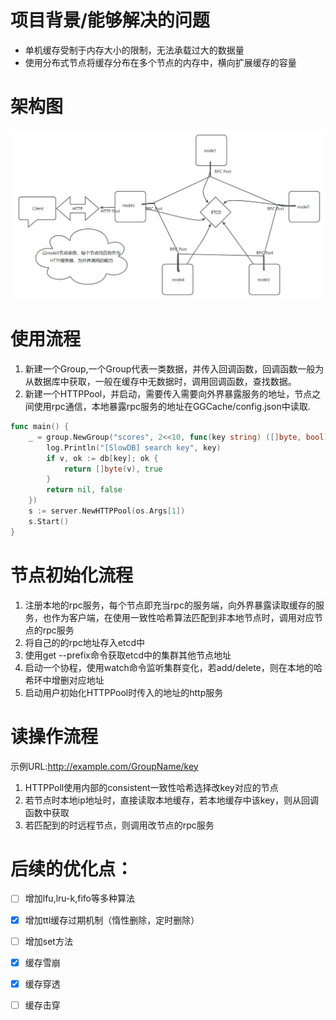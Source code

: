 # 项目背景/能够解决的问题
- 单机缓存受制于内存大小的限制，无法承载过大的数据量
- 使用分布式节点将缓存分布在多个节点的内存中，横向扩展缓存的容量

# 架构图
![img.png](img.png)

# 使用流程
1. 新建一个Group,一个Group代表一类数据，并传入回调函数，回调函数一般为从数据库中获取，一般在缓存中无数据时，调用回调函数，查找数据。
2. 新建一个HTTPPool，并启动，需要传入需要向外界暴露服务的地址，节点之间使用rpc通信，本地暴露rpc服务的地址在GGCache/config.json中读取.


```go 使用示例
func main() {
	_ = group.NewGroup("scores", 2<<10, func(key string) ([]byte, bool) {
		log.Println("[SlowDB] search key", key)
		if v, ok := db[key]; ok {
			return []byte(v), true
		}
		return nil, false
	})
	s := server.NewHTTPPool(os.Args[1])
	s.Start()
}
```


# 节点初始化流程
1. 注册本地的rpc服务，每个节点即充当rpc的服务端，向外界暴露读取缓存的服务，也作为客户端，在使用一致性哈希算法匹配到非本地节点时，调用对应节点的rpc服务
2. 将自己的的rpc地址存入etcd中
3. 使用get --prefix命令获取etcd中的集群其他节点地址
4. 启动一个协程，使用watch命令监听集群变化，若add/delete，则在本地的哈希环中增删对应地址
5. 启动用户初始化HTTPPool时传入的地址的http服务

# 读操作流程
示例URL:http://example.com/GroupName/key
1. HTTPPoll使用内部的consistent一致性哈希选择改key对应的节点
2. 若节点时本地ip地址时，直接读取本地缓存，若本地缓存中该key，则从回调函数中获取
3. 若匹配到的时远程节点，则调用改节点的rpc服务


# 后续的优化点：
- [ ] 增加lfu,lru-k,fifo等多种算法
- [x] 增加ttl缓存过期机制（惰性删除，定时删除）
- [ ] 增加set方法
- [x] 缓存雪崩
- [x] 缓存穿透
- [ ] 缓存击穿

